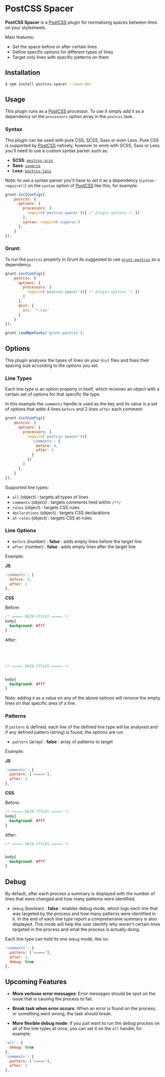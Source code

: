 # PostCSS Spacer

__PostCSS Spacer__ is a [PostCSS] plugin for normalising spaces between lines on your stylesheets.

Main features:
- Set the space before or after certain lines
- Define specific options for different types of lines
- Target only lines with specific patterns on them

## Installation

```bash
$ npm install postcss-spacer --save-dev
```

## Usage

This plugin runs as a [PostCSS] processor. To use it simply add it as a dependency on the `processors` option array in the `postcss` task.

### Syntax

This plugin can be used with pure CSS, SCSS, Sass or even Less. Pure CSS is supported by [PostCSS] natively, however to work with SCSS, Sass or Less you'll need to use a custom syntax parser such as:

- __SCSS__: [`postcss-scss`]
- __Sass__: [`sugarss`]
- __Less__: [`postcss-less`]

Note: to use a syntax parser you'll have to set it as a dependency (`syntax: require()`) on the `syntax` option of [PostCSS] like this, for example:

```js
grunt.initConfig({
    postcss: {
      options: {
        processors: [
          require('postcss-spacer')({ /* plugin options */ })
        ],
        syntax: require('sugarss')
      },
    }
});
```

### Grunt:

To run the `postcss` properly in Grunt its suggested to use [`grunt-postcss`] as a dependency.

```js
grunt.initConfig({
    postcss: {
      options: {
        processors: [
          require('postcss-spacer')({ /* plugin options */ })
        ]
      },
      dist: {
        src: '*.css'
      }
    }
});

grunt.loadNpmTasks('grunt-postcss');
```

## Options

This plugin analyses the types of lines on your `dist` files and fixes their spacing size according to the options you set.

### Line Types

Each line type is an option property in itself, which receives an object with a certain set of options for that specific file type.

In this example the `comments` handle is used as the key and its value is a set of options that adds 4 lines `before` and 2 lines `after` each comment:

```js
grunt.initConfig({
    postcss: {
      options: {
        processors: [
          require('postcss-spacer')({
            'comments': {
              before: 4,
              after: 2
            }
          })
        ]
      },
    }
});
```

Supported line types:

- `all` (object) : targets all types of lines
- `comments` (object) : targets comments held within `/**/`
- `rules` (object) : targets CSS rules
- `declarations` (object) : targets CSS declarations
- `at-rules` (object) : targets CSS at-rules

### Line Options

- `before` (number) : **false** : adds empty lines before the target line
- `after` (number) : **false** : adds empty lines after the target line

Example: 

__JS__
```js
'comments': {
  before: 4,
  after: 2
},
```

__CSS__

Before:
```css
/* ===== MAIN STYLES ===== */
body{
  background: #fff
}
```

After:
```css




/* ===== MAIN STYLES ===== */


body{
  background: #fff
}
```

Note: adding `0` as a value on any of the above options will remove the empty lines on that specific area of a line.

### Patterns

If `pattern` is defined, each line of the defined line type will be analysed and if any defined pattern (string) is found, the options are run

- `pattern` (array) : **false** : array of patterns to target

Example:

__JS__
```js
'comments': {
  pattern: ['====='],
  after: 2
},
```

__CSS__

Before:
```css
/* ===== MAIN STYLES ===== */
body{
  background: #fff
}
```

After:
```css
/* ===== MAIN STYLES ===== */


body{
  background: #fff
}
```

## Debug

By default, after each process a summary is displayed with the number of lines that were changed and how many patterns were identified.

- `debug` (boolean) : **false** : enables debug mode, which logs each line that was targeted by the process and how many patterns were identified in it. In the end of each line type report a comprehensive summary is also displayed. This mode will help the user identify why weren't certain lines targeted in the process and what the process is actually doing.

Each line type can hold its one `debug` mode, like so:

```js
'comments': {
  pattern: ['====='],
  after: 2,
  debug: true
},
```

## Upcoming Features

- **More verbose error messages**: Error messages should be spot on the issue that is causing the process to fail.

- **Break task when error occurs**: When an error is found on the process, or something went wrong, the task should break.

- **More flexible debug mode**: If you just want to run the debug process on all of the line types at once, you can set it on the `all` handle, for example:

```js
'all': {
  debug: true
},
'comments': {
  pattern: ['====='],
  after: 2
},
```

[PostCSS]: https://github.com/postcss/postcss
[`postcss-sorting`]: https://github.com/hudochenkov/postcss-sorting
[`postcss-scss`]: https://github.com/postcss/postcss-scss
[`postcss-less`]: https://github.com/shellscape/postcss-less
[`grunt-postcss`]: https://github.com/nDmitry/grunt-postcss
[`sugarss`]: https://github.com/postcss/sugarss